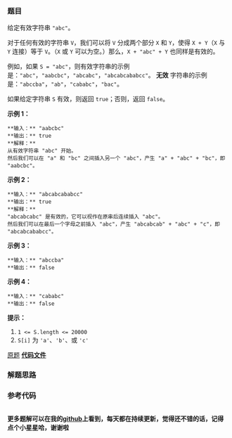 ### 题目
给定有效字符串 `"abc"`。

对于任何有效的字符串 `V`，我们可以将 `V` 分成两个部分 `X` 和 `Y`，使得 `X + Y`（`X` 与 `Y` 连接）等于 `V`。（`X`
或 `Y` 可以为空。）那么，`X + "abc" + Y` 也同样是有效的。

例如，如果 `S = "abc"`，则有效字符串的示例是：`"abc"`，`"aabcbc"`，`"abcabc"`，`"abcabcababcc"`。
**无效** 字符串的示例是：`"abccba"`，`"ab"`，`"cababc"`，`"bac"`。

如果给定字符串 `S` 有效，则返回 `true`；否则，返回 `false`。



**示例 1：**

    
    
    **输入：** "aabcbc"
    **输出：** true
    **解释：**
    从有效字符串 "abc" 开始。
    然后我们可以在 "a" 和 "bc" 之间插入另一个 "abc"，产生 "a" + "abc" + "bc"，即 "aabcbc"。
    

**示例 2：**

    
    
    **输入：** "abcabcababcc"
    **输出：** true
    **解释：**
    "abcabcabc" 是有效的，它可以视作在原串后连续插入 "abc"。
    然后我们可以在最后一个字母之前插入 "abc"，产生 "abcabcab" + "abc" + "c"，即 "abcabcababcc"。
    

**示例 3：**

    
    
    **输入：** "abccba"
    **输出：** false
    

**示例 4：**

    
    
    **输入：** "cababc"
    **输出：** false



**提示：**

  1. `1 <= S.length <= 20000`
  2. `S[i]` 为 `'a'`、`'b'`、或 `'c'`



[原题](https://leetcode-cn.com/problems/check-if-word-is-valid-after-substitutions/)    **[代码文件]()**


### 解题思路




### 参考代码

```go


```




**更多题解可以在我的[github](https://github.com/LZH139/leetcode_Go)上看到，每天都在持续更新，觉得还不错的话，记得点个小星星哈，谢谢啦**
